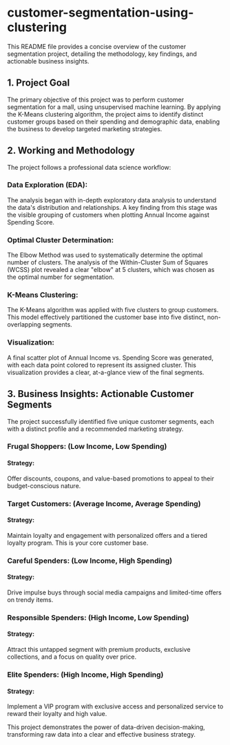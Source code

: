 # customer-segmentation-using-clustering

This README file provides a concise overview of the customer segmentation project, detailing the methodology, key findings, and actionable business insights.

## 1. Project Goal
The primary objective of this project was to perform customer segmentation for a mall, using unsupervised machine learning. By applying the K-Means clustering algorithm, the project aims to identify distinct customer groups based on their spending and demographic data, enabling the business to develop targeted marketing strategies.

##  2. Working and Methodology
The project follows a professional data science workflow:

### Data Exploration (EDA): 
The analysis began with in-depth exploratory data analysis to understand the data's distribution and relationships. A key finding from this stage was the visible grouping of customers when plotting Annual Income against Spending Score.

### Optimal Cluster Determination:
The Elbow Method was used to systematically determine the optimal number of clusters. The analysis of the Within-Cluster Sum of Squares (WCSS) plot revealed a clear "elbow" at 5 clusters, which was chosen as the optimal number for segmentation.

### K-Means Clustering: 
The K-Means algorithm was applied with five clusters to group customers. This model effectively partitioned the customer base into five distinct, non-overlapping segments.

### Visualization:
A final scatter plot of Annual Income vs. Spending Score was generated, with each data point colored to represent its assigned cluster. This visualization provides a clear, at-a-glance view of the final segments.

## 3. Business Insights: Actionable Customer Segments
The project successfully identified five unique customer segments, each with a distinct profile and a recommended marketing strategy.

### Frugal Shoppers: (Low Income, Low Spending)

#### Strategy: 
Offer discounts, coupons, and value-based promotions to appeal to their budget-conscious nature.

### Target Customers: (Average Income, Average Spending)

#### Strategy: 
Maintain loyalty and engagement with personalized offers and a tiered loyalty program. This is your core customer base.

### Careful Spenders: (Low Income, High Spending)

#### Strategy:
Drive impulse buys through social media campaigns and limited-time offers on trendy items.

### Responsible Spenders: (High Income, Low Spending)

#### Strategy: 
Attract this untapped segment with premium products, exclusive collections, and a focus on quality over price.

### Elite Spenders: (High Income, High Spending)

#### Strategy:
Implement a VIP program with exclusive access and personalized service to reward their loyalty and high value.


This project demonstrates the power of data-driven decision-making, transforming raw data into a clear and effective business strategy.
